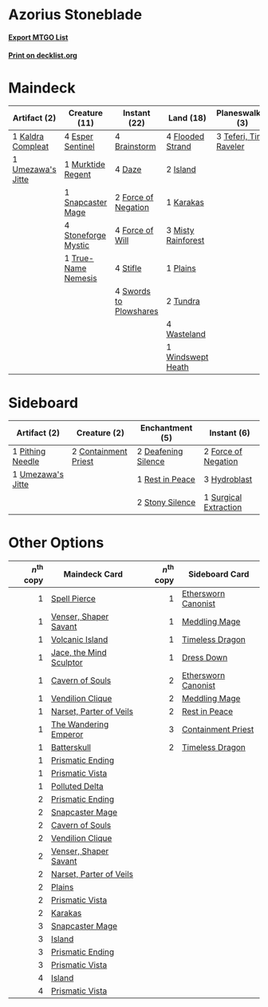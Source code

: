 # Azorius Stoneblade

#### [Export MTGO List](../collection/Azorius%20Stoneblade/Azorius%20Stoneblade.txt)
#### [Print on decklist.org](http://decklist.org/?deckmain=4%09Brainstorm%0A4%09Daze%0A4%09Esper%20Sentinel%0A4%09Flooded%20Strand%0A2%09Force%20of%20Negation%0A4%09Force%20of%20Will%0A2%09Island%0A1%09Kaldra%20Compleat%0A1%09Karakas%0A3%09Misty%20Rainforest%0A1%09Murktide%20Regent%0A1%09Plains%0A4%09Ponder%0A1%09Snapcaster%20Mage%0A4%09Stifle%0A4%09Stoneforge%20Mystic%0A4%09Swords%20to%20Plowshares%0A3%09Teferi,%20Time%20Raveler%0A1%09True-Name%20Nemesis%0A2%09Tundra%0A1%09Umezawa's%20Jitte%0A4%09Wasteland%0A1%09Windswept%20Heath&deckside=2%09Containment%20Priest%0A2%09Deafening%20Silence%0A2%09Force%20of%20Negation%0A3%09Hydroblast%0A1%09Pithing%20Needle%0A1%09Rest%20in%20Peace%0A2%09Stony%20Silence%0A1%09Surgical%20Extraction%0A1%09Umezawa's%20Jitte)
# Maindeck

|                                        Artifact (2)                                        |                                        Creature (11)                                         |                                         Instant (22)                                         |                                          Land (18)                                          |                                        Planeswalker (3)                                         |                                    Sorcery (4)                                    |
|--------------------------------------------------------------------------------------------|----------------------------------------------------------------------------------------------|----------------------------------------------------------------------------------------------|---------------------------------------------------------------------------------------------|-------------------------------------------------------------------------------------------------|-----------------------------------------------------------------------------------|
|1 [Kaldra Compleat](http://gatherer.wizards.com/Pages/Card/Details.aspx?multiverseid=522303)|4 [Esper Sentinel](http://gatherer.wizards.com/Pages/Card/Details.aspx?multiverseid=522088)   |4 [Brainstorm](http://gatherer.wizards.com/Pages/Card/Details.aspx?multiverseid=3897)         |4 [Flooded Strand](http://gatherer.wizards.com/Pages/Card/Details.aspx?multiverseid=405098)  |3 [Teferi, Time Raveler](http://gatherer.wizards.com/Pages/Card/Details.aspx?multiverseid=461148)|4 [Ponder](http://gatherer.wizards.com/Pages/Card/Details.aspx?multiverseid=451051)|
|1 [Umezawa's Jitte](http://gatherer.wizards.com/Pages/Card/Details.aspx?multiverseid=81979) |1 [Murktide Regent](http://gatherer.wizards.com/Pages/Card/Details.aspx?multiverseid=522128)  |4 [Daze](http://gatherer.wizards.com/Pages/Card/Details.aspx?multiverseid=189255)             |2 [Island](http://gatherer.wizards.com/Pages/Card/Details.aspx?multiverseid=439857)          |                                                                                                 |                                                                                   |
|                                                                                            |1 [Snapcaster Mage](http://gatherer.wizards.com/Pages/Card/Details.aspx?multiverseid=227676)  |2 [Force of Negation](http://gatherer.wizards.com/Pages/Card/Details.aspx?multiverseid=464001)|1 [Karakas](http://gatherer.wizards.com/Pages/Card/Details.aspx?multiverseid=413782)         |                                                                                                 |                                                                                   |
|                                                                                            |4 [Stoneforge Mystic](http://gatherer.wizards.com/Pages/Card/Details.aspx?multiverseid=198383)|4 [Force of Will](http://gatherer.wizards.com/Pages/Card/Details.aspx?multiverseid=3107)      |3 [Misty Rainforest](http://gatherer.wizards.com/Pages/Card/Details.aspx?multiverseid=405102)|                                                                                                 |                                                                                   |
|                                                                                            |1 [True-Name Nemesis](http://gatherer.wizards.com/Pages/Card/Details.aspx?multiverseid=446104)|4 [Stifle](http://gatherer.wizards.com/Pages/Card/Details.aspx?multiverseid=382377)           |1 [Plains](http://gatherer.wizards.com/Pages/Card/Details.aspx?multiverseid=439856)          |                                                                                                 |                                                                                   |
|                                                                                            |                                                                                              |4 [Swords to Plowshares](http://gatherer.wizards.com/Pages/Card/Details.aspx?multiverseid=869)|2 [Tundra](http://gatherer.wizards.com/Pages/Card/Details.aspx?multiverseid=885)             |                                                                                                 |                                                                                   |
|                                                                                            |                                                                                              |                                                                                              |4 [Wasteland](http://gatherer.wizards.com/Pages/Card/Details.aspx?multiverseid=413790)       |                                                                                                 |                                                                                   |
|                                                                                            |                                                                                              |                                                                                              |1 [Windswept Heath](http://gatherer.wizards.com/Pages/Card/Details.aspx?multiverseid=405115) |                                                                                                 |                                                                                   |


# Sideboard

|                                       Artifact (2)                                        |                                         Creature (2)                                          |                                       Enchantment (5)                                        |                                          Instant (6)                                           |
|-------------------------------------------------------------------------------------------|-----------------------------------------------------------------------------------------------|----------------------------------------------------------------------------------------------|------------------------------------------------------------------------------------------------|
|1 [Pithing Needle](http://gatherer.wizards.com/Pages/Card/Details.aspx?multiverseid=129526)|2 [Containment Priest](http://gatherer.wizards.com/Pages/Card/Details.aspx?multiverseid=389470)|2 [Deafening Silence](http://gatherer.wizards.com/Pages/Card/Details.aspx?multiverseid=472972)|2 [Force of Negation](http://gatherer.wizards.com/Pages/Card/Details.aspx?multiverseid=464001)  |
|1 [Umezawa's Jitte](http://gatherer.wizards.com/Pages/Card/Details.aspx?multiverseid=81979)|                                                                                               |1 [Rest in Peace](http://gatherer.wizards.com/Pages/Card/Details.aspx?multiverseid=442021)    |3 [Hydroblast](http://gatherer.wizards.com/Pages/Card/Details.aspx?multiverseid=3915)           |
|                                                                                           |                                                                                               |2 [Stony Silence](http://gatherer.wizards.com/Pages/Card/Details.aspx?multiverseid=247425)    |1 [Surgical Extraction](http://gatherer.wizards.com/Pages/Card/Details.aspx?multiverseid=397706)|


# Other Options

|*n*<sup>th</sup> copy|                                          Maindeck Card                                           |*n*<sup>th</sup> copy|                                        Sideboard Card                                        |
|--------------------:|--------------------------------------------------------------------------------------------------|--------------------:|----------------------------------------------------------------------------------------------|
|                    1|[Spell Pierce](http://gatherer.wizards.com/Pages/Card/Details.aspx?multiverseid=425876)           |                    1|[Ethersworn Canonist](http://gatherer.wizards.com/Pages/Card/Details.aspx?multiverseid=174931)|
|                    1|[Venser, Shaper Savant](http://gatherer.wizards.com/Pages/Card/Details.aspx?multiverseid=136209)  |                    1|[Meddling Mage](http://gatherer.wizards.com/Pages/Card/Details.aspx?multiverseid=179547)      |
|                    1|[Volcanic Island](http://gatherer.wizards.com/Pages/Card/Details.aspx?multiverseid=887)           |                    1|[Timeless Dragon](http://gatherer.wizards.com/Pages/Card/Details.aspx?multiverseid=522111)    |
|                    1|[Jace, the Mind Sculptor](http://gatherer.wizards.com/Pages/Card/Details.aspx?multiverseid=442051)|                    1|[Dress Down](http://gatherer.wizards.com/Pages/Card/Details.aspx?multiverseid=522115)         |
|                    1|[Cavern of Souls](http://gatherer.wizards.com/Pages/Card/Details.aspx?multiverseid=278058)        |                    2|[Ethersworn Canonist](http://gatherer.wizards.com/Pages/Card/Details.aspx?multiverseid=174931)|
|                    1|[Vendilion Clique](http://gatherer.wizards.com/Pages/Card/Details.aspx?multiverseid=442065)       |                    2|[Meddling Mage](http://gatherer.wizards.com/Pages/Card/Details.aspx?multiverseid=179547)      |
|                    1|[Narset, Parter of Veils](http://gatherer.wizards.com/Pages/Card/Details.aspx?multiverseid=460988)|                    2|[Rest in Peace](http://gatherer.wizards.com/Pages/Card/Details.aspx?multiverseid=442021)      |
|                    1|[The Wandering Emperor](http://gatherer.wizards.com/Pages/Card/Details.aspx?multiverseid=548337)  |                    3|[Containment Priest](http://gatherer.wizards.com/Pages/Card/Details.aspx?multiverseid=389470) |
|                    1|[Batterskull](http://gatherer.wizards.com/Pages/Card/Details.aspx?multiverseid=233055)            |                    2|[Timeless Dragon](http://gatherer.wizards.com/Pages/Card/Details.aspx?multiverseid=522111)    |
|                    1|[Prismatic Ending](http://gatherer.wizards.com/Pages/Card/Details.aspx?multiverseid=522101)       |                     |                                                                                              |
|                    1|[Prismatic Vista](http://gatherer.wizards.com/Pages/Card/Details.aspx?multiverseid=464193)        |                     |                                                                                              |
|                    1|[Polluted Delta](http://gatherer.wizards.com/Pages/Card/Details.aspx?multiverseid=405104)         |                     |                                                                                              |
|                    2|[Prismatic Ending](http://gatherer.wizards.com/Pages/Card/Details.aspx?multiverseid=522101)       |                     |                                                                                              |
|                    2|[Snapcaster Mage](http://gatherer.wizards.com/Pages/Card/Details.aspx?multiverseid=227676)        |                     |                                                                                              |
|                    2|[Cavern of Souls](http://gatherer.wizards.com/Pages/Card/Details.aspx?multiverseid=278058)        |                     |                                                                                              |
|                    2|[Vendilion Clique](http://gatherer.wizards.com/Pages/Card/Details.aspx?multiverseid=442065)       |                     |                                                                                              |
|                    2|[Venser, Shaper Savant](http://gatherer.wizards.com/Pages/Card/Details.aspx?multiverseid=136209)  |                     |                                                                                              |
|                    2|[Narset, Parter of Veils](http://gatherer.wizards.com/Pages/Card/Details.aspx?multiverseid=460988)|                     |                                                                                              |
|                    2|[Plains](http://gatherer.wizards.com/Pages/Card/Details.aspx?multiverseid=439856)                 |                     |                                                                                              |
|                    2|[Prismatic Vista](http://gatherer.wizards.com/Pages/Card/Details.aspx?multiverseid=464193)        |                     |                                                                                              |
|                    2|[Karakas](http://gatherer.wizards.com/Pages/Card/Details.aspx?multiverseid=413782)                |                     |                                                                                              |
|                    3|[Snapcaster Mage](http://gatherer.wizards.com/Pages/Card/Details.aspx?multiverseid=227676)        |                     |                                                                                              |
|                    3|[Island](http://gatherer.wizards.com/Pages/Card/Details.aspx?multiverseid=439857)                 |                     |                                                                                              |
|                    3|[Prismatic Ending](http://gatherer.wizards.com/Pages/Card/Details.aspx?multiverseid=522101)       |                     |                                                                                              |
|                    3|[Prismatic Vista](http://gatherer.wizards.com/Pages/Card/Details.aspx?multiverseid=464193)        |                     |                                                                                              |
|                    4|[Island](http://gatherer.wizards.com/Pages/Card/Details.aspx?multiverseid=439857)                 |                     |                                                                                              |
|                    4|[Prismatic Vista](http://gatherer.wizards.com/Pages/Card/Details.aspx?multiverseid=464193)        |                     |                                                                                              |

